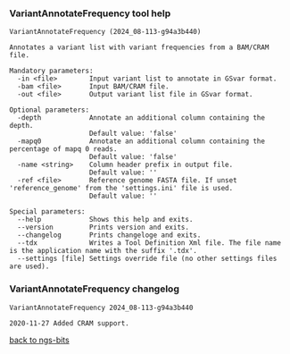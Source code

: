 ### VariantAnnotateFrequency tool help
	VariantAnnotateFrequency (2024_08-113-g94a3b440)
	
	Annotates a variant list with variant frequencies from a BAM/CRAM file.
	
	Mandatory parameters:
	  -in <file>        Input variant list to annotate in GSvar format.
	  -bam <file>       Input BAM/CRAM file.
	  -out <file>       Output variant list file in GSvar format.
	
	Optional parameters:
	  -depth            Annotate an additional column containing the depth.
	                    Default value: 'false'
	  -mapq0            Annotate an additional column containing the percentage of mapq 0 reads.
	                    Default value: 'false'
	  -name <string>    Column header prefix in output file.
	                    Default value: ''
	  -ref <file>       Reference genome FASTA file. If unset 'reference_genome' from the 'settings.ini' file is used.
	                    Default value: ''
	
	Special parameters:
	  --help            Shows this help and exits.
	  --version         Prints version and exits.
	  --changelog       Prints changeloge and exits.
	  --tdx             Writes a Tool Definition Xml file. The file name is the application name with the suffix '.tdx'.
	  --settings [file] Settings override file (no other settings files are used).
	
### VariantAnnotateFrequency changelog
	VariantAnnotateFrequency 2024_08-113-g94a3b440
	
	2020-11-27 Added CRAM support.
[back to ngs-bits](https://github.com/imgag/ngs-bits)